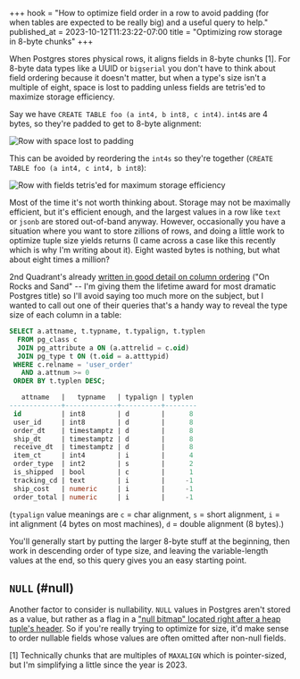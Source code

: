 +++
hook = "How to optimize field order in a row to avoid padding (for when tables are expected to be really big) and a useful query to help."
published_at = 2023-10-12T11:23:22-07:00
title = "Optimizing row storage in 8-byte chunks"
+++

When Postgres stores physical rows, it aligns fields in 8-byte chunks [1]. For 8-byte data types like a UUID or `bigserial` you don't have to think about field ordering because it doesn't matter, but when a type's size isn't a multiple of eight, space is lost to padding unless fields are tetris'ed to maximize storage efficiency.

Say we have `CREATE TABLE foo (a int4, b int8, c int4)`. `int4`s are 4 bytes, so they're padded to get to 8-byte alignment:

![Row with space lost to padding](/assets/images/fragments/postgres-row-optimization/with-gaps.svg)

This can be avoided by reordering the `int4s` so they're together (`CREATE TABLE foo (a int4, c int4, b int8`):

![Row with fields tetris'ed for maximum storage efficiency](/assets/images/fragments/postgres-row-optimization/without-gaps.svg)

Most of the time it's not worth thinking about. Storage may not be maximally efficient, but it's efficient enough, and the largest values in a row like `text` or `jsonb` are stored out-of-band anyway. However, occasionally you have a situation where you want to store zillions of rows, and doing a little work to optimize tuple size yields returns (I came across a case like this recently which is why I'm writing about it). Eight wasted bytes is nothing, but what about eight times a million?

2nd Quadrant's already [written in good detail on column ordering](https://www.2ndquadrant.com/en/blog/on-rocks-and-sand/) ("On Rocks and Sand" -- I'm giving them the lifetime award for most dramatic Postgres title) so I'll avoid saying too much more on the subject, but I wanted to call out one of their queries that's a handy way to reveal the type size of each column in a table:

``` sql
SELECT a.attname, t.typname, t.typalign, t.typlen
  FROM pg_class c
  JOIN pg_attribute a ON (a.attrelid = c.oid)
  JOIN pg_type t ON (t.oid = a.atttypid)
 WHERE c.relname = 'user_order'
   AND a.attnum >= 0
 ORDER BY t.typlen DESC;

   attname   |   typname   | typalign | typlen 
-------------+-------------+----------+--------
 id          | int8        | d        |      8
 user_id     | int8        | d        |      8
 order_dt    | timestamptz | d        |      8
 ship_dt     | timestamptz | d        |      8
 receive_dt  | timestamptz | d        |      8
 item_ct     | int4        | i        |      4
 order_type  | int2        | s        |      2
 is_shipped  | bool        | c        |      1
 tracking_cd | text        | i        |     -1
 ship_cost   | numeric     | i        |     -1
 order_total | numeric     | i        |     -1
```

(`typalign` value meanings are `c` = char alignment, `s` = short alignment, `i` = int alignment (4 bytes on most machines), `d` = double alignment (8 bytes).)

You'll generally start by putting the larger 8-byte stuff at the beginning, then work in descending order of type size, and leaving the variable-length values at the end, so this query gives you an easy starting point.

## `NULL` (#null)

Another factor to consider is nullability. `NULL` values in Postgres aren't stored as a value, but rather as a flag in a ["null bitmap" located right after a heap tuple's header](https://www.postgresql.org/docs/current/storage-page-layout.html#STORAGE-TUPLE-LAYOUT). So if you're really trying to optimize for size, it'd make sense to order nullable fields whose values are often omitted after non-null fields.

[1] Technically chunks that are multiples of `MAXALIGN` which is pointer-sized, but I'm simplifying a little since the year is 2023.